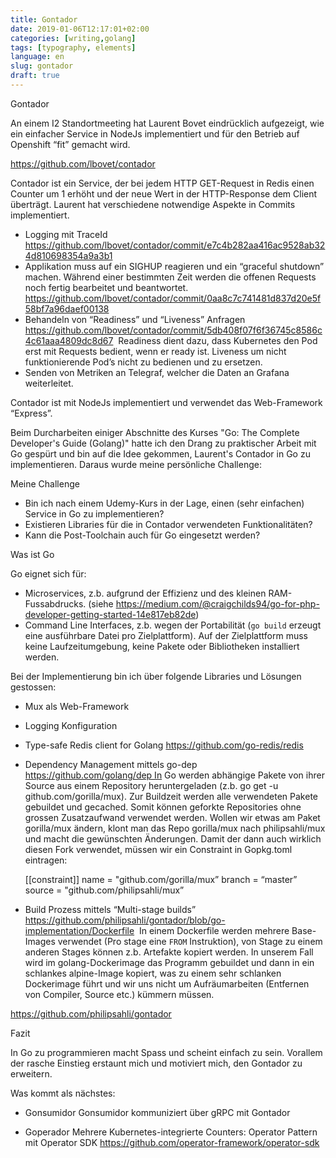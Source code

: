 ```yaml
---
title: Gontador
date: 2019-01-06T12:17:01+02:00
categories: [writing,golang]
tags: [typography, elements]
language: en
slug: gontador
draft: true
---
```

Gontador

An einem I2 Standortmeeting hat Laurent Bovet eindrücklich aufgezeigt, wie ein einfacher Service in NodeJs implementiert und für den Betrieb auf Openshift “fit” gemacht wird.

https://github.com/lbovet/contador

Contador ist ein Service, der bei jedem HTTP GET-Request in Redis einen Counter um 1 erhöht und der neue Wert in der HTTP-Response dem Client überträgt. Laurent hat verschiedene notwendige Aspekte in Commits implementiert.

* Logging mit TraceId https://github.com/lbovet/contador/commit/e7c4b282aa416ac9528ab324d810698354a9a3b1
* Applikation muss auf ein SIGHUP reagieren und ein “graceful shutdown” machen. Während einer bestimmten Zeit werden die offenen Requests noch fertig bearbeitet und beantwortet. https://github.com/lbovet/contador/commit/0aa8c7c741481d837d20e5f58bf7a96daef00138
* Behandeln von “Readiness” und “Liveness” Anfragen https://github.com/lbovet/contador/commit/5db408f07f6f36745c8586c4c61aaa4809dc8d67  Readiness dient dazu, dass Kubernetes den Pod erst mit Requests bedient, wenn er ready ist. Liveness um nicht funktionierende Pod’s nicht zu bedienen und zu ersetzen.
* Senden von Metriken an Telegraf, welcher die Daten an Grafana weiterleitet.

Contador ist mit NodeJs implementiert und verwendet das Web-Framework “Express”.

Beim Durcharbeiten einiger Abschnitte des Kurses "Go: The Complete Developer's Guide (Golang)" hatte ich den Drang zu praktischer Arbeit mit Go gespürt und bin auf die Idee gekommen, Laurent's Contador in Go zu implementieren. Daraus wurde meine persönliche Challenge:

Meine Challenge

* Bin ich nach einem Udemy-Kurs in der Lage, einen (sehr einfachen) Service in Go zu implementieren?
* Existieren Libraries für die in Contador verwendeten Funktionalitäten?
* Kann die Post-Toolchain auch für Go eingesetzt werden?

Was ist Go

Go eignet sich für:
* Microservices, z.b. aufgrund der Effizienz und des kleinen RAM-Fussabdrucks. (siehe https://medium.com/@craigchilds94/go-for-php-developer-getting-started-14e817eb82de)
* Command Line Interfaces, z.b. wegen der Portabilität (`go build` erzeugt eine ausführbare Datei pro Zielplattform). Auf der Zielplattform muss keine Laufzeitumgebung, keine Pakete oder Bibliotheken installiert werden.

Bei der Implementierung bin ich über folgende Libraries und Lösungen gestossen:

* Mux als Web-Framework
* Logging Konfiguration
* Type-safe Redis client for Golang https://github.com/go-redis/redis 
* Dependency Management mittels go-dep https://github.com/golang/dep In Go werden abhängige Pakete von ihrer Source aus einem Repository heruntergeladen (z.b. go get -u github.com/gorilla/mux). Zur Buildzeit werden alle verwendeten Pakete gebuildet und gecached. Somit können geforkte Repositories ohne grossen Zusatzaufwand verwendet werden. Wollen wir etwas am Paket gorilla/mux ändern, klont man das Repo gorilla/mux nach philipsahli/mux und macht die gewünschten Änderungen. Damit der dann auch wirklich diesen Fork verwendet, müssen wir ein Constraint in Gopkg.toml eintragen:

    [[constraint]]
       name = "github.com/gorilla/mux”
       branch = “master”
       source = "github.com/philipsahli/mux”

* Build Prozess mittels “Multi-stage builds” https://github.com/philipsahli/gontador/blob/go-implementation/Dockerfile  In einem Dockerfile werden mehrere Base-Images verwendet (Pro stage eine `FROM` Instruktion), von Stage zu einem anderen Stages können z.b. Artefakte kopiert werden. In unserem Fall wird im golang-Dockerimage das Programm gebuildet und dann in ein schlankes alpine-Image kopiert, was zu einem sehr schlanken Dockerimage führt und wir uns nicht um Aufräumarbeiten (Entfernen von Compiler, Source etc.) kümmern müssen.

https://github.com/philipsahli/gontador

Fazit

In Go zu programmieren macht Spass und scheint einfach zu sein. Vorallem der rasche Einstieg erstaunt mich und motiviert mich, den Gontador zu erweitern. 

Was kommt als nächstes:

- Gonsumidor Gonsumidor kommuniziert über gRPC mit Gontador

- Goperador Mehrere Kubernetes-integrierte Counters: Operator Pattern mit Operator SDK https://github.com/operator-framework/operator-sdk 

